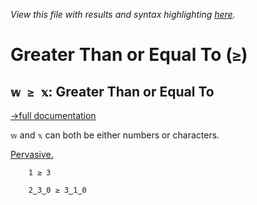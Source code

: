 *View this file with results and syntax highlighting [here](https://saltytine.github.io/BQN/help/greaterthanorequalto.html).*

# Greater Than or Equal To (`≥`)

## `𝕨 ≥ 𝕩`: Greater Than or Equal To
[→full documentation](../doc/arithmetic.md#comparisons)

`𝕨` and `𝕩` can both be either numbers or characters.

[Pervasive.](../doc/arithmetic.md#pervasion)

        1 ≥ 3

        2‿3‿0 ≥ 3‿1‿0
